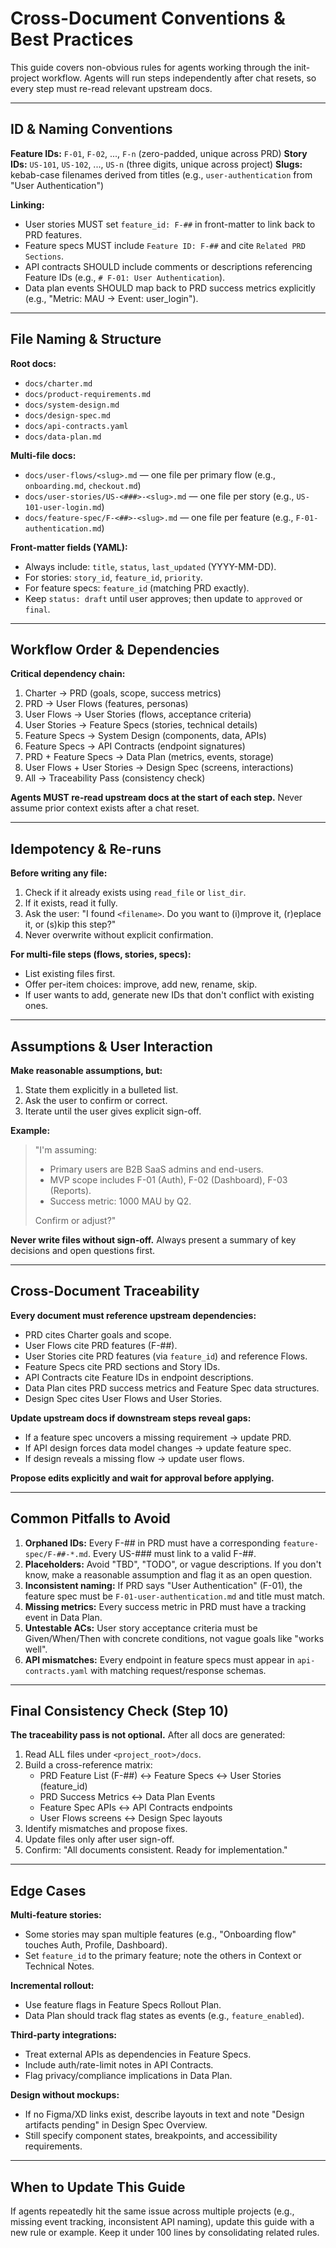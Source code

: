 # Cross-Document Conventions & Best Practices

This guide covers non-obvious rules for agents working through the init-project workflow. Agents will run steps independently after chat resets, so every step must re-read relevant upstream docs.

---

## ID & Naming Conventions

**Feature IDs:** `F-01`, `F-02`, ..., `F-n` (zero-padded, unique across PRD)
**Story IDs:** `US-101`, `US-102`, ..., `US-n` (three digits, unique across project)
**Slugs:** kebab-case filenames derived from titles (e.g., `user-authentication` from "User Authentication")

**Linking:**
- User stories MUST set `feature_id: F-##` in front-matter to link back to PRD features.
- Feature specs MUST include `Feature ID: F-##` and cite `Related PRD Sections`.
- API contracts SHOULD include comments or descriptions referencing Feature IDs (e.g., `# F-01: User Authentication`).
- Data plan events SHOULD map back to PRD success metrics explicitly (e.g., "Metric: MAU → Event: user_login").

---

## File Naming & Structure

**Root docs:**
- `docs/charter.md`
- `docs/product-requirements.md`
- `docs/system-design.md`
- `docs/design-spec.md`
- `docs/api-contracts.yaml`
- `docs/data-plan.md`

**Multi-file docs:**
- `docs/user-flows/<slug>.md` — one file per primary flow (e.g., `onboarding.md`, `checkout.md`)
- `docs/user-stories/US-<###>-<slug>.md` — one file per story (e.g., `US-101-user-login.md`)
- `docs/feature-spec/F-<##>-<slug>.md` — one file per feature (e.g., `F-01-authentication.md`)

**Front-matter fields (YAML):**
- Always include: `title`, `status`, `last_updated` (YYYY-MM-DD).
- For stories: `story_id`, `feature_id`, `priority`.
- For feature specs: `feature_id` (matching PRD exactly).
- Keep `status: draft` until user approves; then update to `approved` or `final`.

---

## Workflow Order & Dependencies

**Critical dependency chain:**
1. Charter → PRD (goals, scope, success metrics)
2. PRD → User Flows (features, personas)
3. User Flows → User Stories (flows, acceptance criteria)
4. User Stories → Feature Specs (stories, technical details)
5. Feature Specs → System Design (components, data, APIs)
6. Feature Specs → API Contracts (endpoint signatures)
7. PRD + Feature Specs → Data Plan (metrics, events, storage)
8. User Flows + User Stories → Design Spec (screens, interactions)
9. All → Traceability Pass (consistency check)

**Agents MUST re-read upstream docs at the start of each step.** Never assume prior context exists after a chat reset.

---

## Idempotency & Re-runs

**Before writing any file:**
1. Check if it already exists using `read_file` or `list_dir`.
2. If it exists, read it fully.
3. Ask the user: "I found `<filename>`. Do you want to (i)mprove it, (r)eplace it, or (s)kip this step?"
4. Never overwrite without explicit confirmation.

**For multi-file steps (flows, stories, specs):**
- List existing files first.
- Offer per-item choices: improve, add new, rename, skip.
- If user wants to add, generate new IDs that don't conflict with existing ones.

---

## Assumptions & User Interaction

**Make reasonable assumptions, but:**
1. State them explicitly in a bulleted list.
2. Ask the user to confirm or correct.
3. Iterate until the user gives explicit sign-off.

**Example:**
> "I'm assuming:
> - Primary users are B2B SaaS admins and end-users.
> - MVP scope includes F-01 (Auth), F-02 (Dashboard), F-03 (Reports).
> - Success metric: 1000 MAU by Q2.
> 
> Confirm or adjust?"

**Never write files without sign-off.** Always present a summary of key decisions and open questions first.

---

## Cross-Document Traceability

**Every document must reference upstream dependencies:**
- PRD cites Charter goals and scope.
- User Flows cite PRD features (F-##).
- User Stories cite PRD features (via `feature_id`) and reference Flows.
- Feature Specs cite PRD sections and Story IDs.
- API Contracts cite Feature IDs in endpoint descriptions.
- Data Plan cites PRD success metrics and Feature Spec data structures.
- Design Spec cites User Flows and User Stories.

**Update upstream docs if downstream steps reveal gaps:**
- If a feature spec uncovers a missing requirement → update PRD.
- If API design forces data model changes → update feature spec.
- If design reveals a missing flow → update user flows.

**Propose edits explicitly and wait for approval before applying.**

---

## Common Pitfalls to Avoid

1. **Orphaned IDs:** Every F-## in PRD must have a corresponding `feature-spec/F-##-*.md`. Every US-### must link to a valid F-##.
2. **Placeholders:** Avoid "TBD", "TODO", or vague descriptions. If you don't know, make a reasonable assumption and flag it as an open question.
3. **Inconsistent naming:** If PRD says "User Authentication" (F-01), the feature spec must be `F-01-user-authentication.md` and title must match.
4. **Missing metrics:** Every success metric in PRD must have a tracking event in Data Plan.
5. **Untestable ACs:** User story acceptance criteria must be Given/When/Then with concrete conditions, not vague goals like "works well".
6. **API mismatches:** Every endpoint in feature specs must appear in `api-contracts.yaml` with matching request/response schemas.

---

## Final Consistency Check (Step 10)

**The traceability pass is not optional.** After all docs are generated:
1. Read ALL files under `<project_root>/docs`.
2. Build a cross-reference matrix:
   - PRD Feature List (F-##) ↔ Feature Specs ↔ User Stories (feature_id)
   - PRD Success Metrics ↔ Data Plan Events
   - Feature Spec APIs ↔ API Contracts endpoints
   - User Flows screens ↔ Design Spec layouts
3. Identify mismatches and propose fixes.
4. Update files only after user sign-off.
5. Confirm: "All documents consistent. Ready for implementation."

---

## Edge Cases

**Multi-feature stories:**
- Some stories may span multiple features (e.g., "Onboarding flow" touches Auth, Profile, Dashboard).
- Set `feature_id` to the primary feature; note the others in Context or Technical Notes.

**Incremental rollout:**
- Use feature flags in Feature Specs Rollout Plan.
- Data Plan should track flag states as events (e.g., `feature_enabled`).

**Third-party integrations:**
- Treat external APIs as dependencies in Feature Specs.
- Include auth/rate-limit notes in API Contracts.
- Flag privacy/compliance implications in Data Plan.

**Design without mockups:**
- If no Figma/XD links exist, describe layouts in text and note "Design artifacts pending" in Design Spec Overview.
- Still specify component states, breakpoints, and accessibility requirements.

---

## When to Update This Guide

If agents repeatedly hit the same issue across multiple projects (e.g., missing event tracking, inconsistent API naming), update this guide with a new rule or example. Keep it under 100 lines by consolidating related rules.

